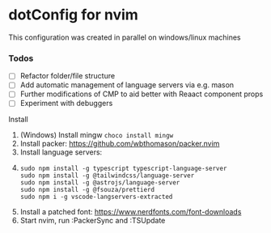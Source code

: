 # dotConfig for nvim
This configuration was created in parallel on windows/linux machines

### Todos
- [ ] Refactor folder/file structure
- [ ] Add automatic management of language servers via e.g. mason
- [ ] Further modifications of CMP to aid better with Reaact component props
- [ ] Experiment with debuggers

Install
1. (Windows) Install mingw `choco install mingw`
2. Install packer: https://github.com/wbthomason/packer.nvim
3. Install language servers:
4.     sudo npm install -g typescript typescript-language-server
       sudo npm install -g @tailwindcss/language-server
       sudo npm install -g @astrojs/language-server
       sudo npm install -g @fsouza/prettierd
       sudo npm i -g vscode-langservers-extracted
4. Install a patched font: https://www.nerdfonts.com/font-downloads
5. Start nvim, run :PackerSync and :TSUpdate


